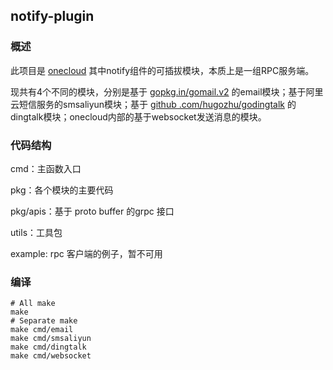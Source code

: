 ## notify-plugin

### 概述

此项目是 [onecloud](https://github.com/yunionio/onecloud/) 其中notify组件的可插拔模块，本质上是一组RPC服务端。

现共有4个不同的模块，分别是基于 [gopkg.in/gomail.v2](https://github.com/go-gomail/gomail) 的email模块；基于阿里云短信服务的smsaliyun模块；基于 [github
.com/hugozhu/godingtalk](https://github.com/hugozhu/godingtalk) 的dingtalk模块；onecloud内部的基于websocket发送消息的模块。

### 代码结构

cmd：主函数入口

pkg：各个模块的主要代码

pkg/apis：基于 proto buffer 的grpc 接口

utils：工具包

example:  rpc 客户端的例子，暂不可用

### 编译

```shell
# All make
make
# Separate make
make cmd/email
make cmd/smsaliyun
make cmd/dingtalk
make cmd/websocket
```

